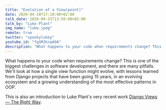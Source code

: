 ```yaml
---
title: "Evolution of a View(point)"
date: 2020-04-10T17:10:00+02:00
talk_date: 2020-09-25T13:50:00+02:00
talk_by: "Luke Plant"
img_name: "luke.jpeg"
remote: true
twitter: "spookylukey"
youtube_id: "fgSMJkrpA9A"
description: "What happens to your code when requirements change? This is one of the biggest challenges in software development, and there are many pitfalls. We'll look at how a single view function might evolve, with lessons learned from Django projects that have been going 15 years, in an evolving ecosystem and a growing understanding of the most effective patterns in OOP."
---
```


What happens to your code when requirements change? This is one of the biggest challenges in software development, and there are many pitfalls. We'll look at how a single view function might evolve, with lessons learned from Django projects that have been going 15 years, in an evolving ecosystem and a growing understanding of the most effective patterns in OOP.

This is also an introduction to Luke Plant's very recent work [Django Views — The Right Way](https://spookylukey.github.io/django-views-the-right-way/).
